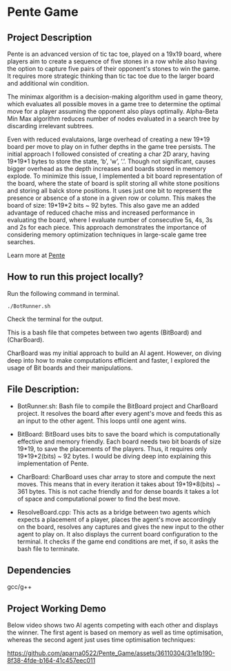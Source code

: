 # Pente Game

## Project Description

Pente is an advanced version of tic tac toe, played on a 19x19 board, where players aim to create a sequence of five stones in a row while also having the option to capture five pairs of their opponent's stones to win the game. It requires more strategic thinking than tic tac toe due to the larger board and additional win condition.

The minimax algorithm is a decision-making algorithm used in game theory, which evaluates all possible moves in a game tree to determine the optimal move for a player assuming the opponent also plays optimally. Alpha-Beta Min Max algorithm reduces number of nodes evaluated in a search tree by discarding irrelevant subtrees.

Even with reduced evalutaions, large overhead of creating a new 19\*19 board per move to play on in futher depths in the game tree persists. The initial approach I followed consisted of creating a char 2D arary, having 19\*19\*1 bytes to store the state, ‘b’, ’w’, ’.’. Though not significant, causes bigger overhead as the depth increases and boards stored in memory explode. To minimize this issue, I implemented a bit board representation of the board, where the state of board is split storing all white stone positions and storing all balck stone positions. It uses just one bit to represent the presence or absence of a stone in a given row or column. This makes the board of size: 19\*19\*2 bits ~ 92 bytes. This also gave me an added advantage of reduced chache miss and increased performance in evaluating the board, where I evaluate number of consecutive 5s, 4s, 3s and 2s for each piece. This approach demonstrates the importance of considering memory optimization techniques in large-scale game tree searches.

<p> Learn more at <a href="https://en.wikipedia.org/wiki/Pente">Pente</a></p>

## How to run this project locally?
Run the following command in terminal. 

```./BotRunner.sh```

Check the terminal for the output. 

This is a bash file that competes between two agents (BitBoard) and (CharBoard). 

CharBoard was my initial approach to build an AI agent. However, on diving deep into how to make computations efficient and faster, I explored the usage of Bit boards and their manipulations. 

## File Description:
- BotRunner.sh: Bash file to compile the BitBoard project and CharBoard project. It resolves the board after every agent's move and feeds this as an input to the other agent. This loops until one agent wins. 

- BitBoard: BitBoard uses bits to save the board which is computationally effective and memory friendly. Each board needs two bit boards of size 19\*19, to save the placements of the players. Thus, it requires only 19\*19\*2(bits) ~ 92 bytes.
I would be diving deep into explaining this implementation of Pente.

- CharBoard: CharBoard uses char array to store and compute the next moves. This means that in every iteration it takes about 19\*19\*8(bits) ~ 361 bytes. This is not cache friendly and for dense boards it takes a lot of space and computational power to find the best move. 

- ResolveBoard.cpp: This acts as a bridge between two agents which expects a placement of a player, places the agent's move accordingly on the board, resolves any captures and gives the new input to the other agent to play on. It also displays the current board configuration to the terminal. It checks if the game end conditions are met, if so, it asks the bash file to terminate. 

## Dependencies 
gcc/g++

## Project Working Demo

Below video shows two AI agents competing with each other and displays the winner. The first agent is based on memory as well as time optimisation, whereas the second agent just uses time optimisation techniques: 

https://github.com/aparna0522/Pente_Game/assets/36110304/31e1b190-8f38-4fde-b164-41c457eec011


